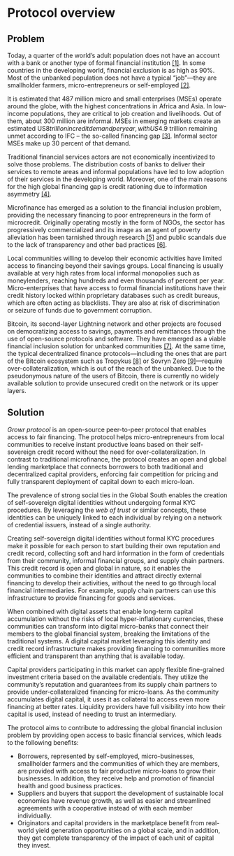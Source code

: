 # Protocol overview

## Problem

Today, a quarter of the world’s adult population does not have an account with a bank or another type of formal financial institution [[1]](#ref1). In some countries in the developing world, financial exclusion is as high as 90%. Most of the unbanked population does not have a typical “job”—they are smallholder farmers, micro-entrepreneurs or self-employed [[2]](#ref2).

It is estimated that 487 million micro and small enterprises (MSEs) operate around the globe, with the highest concentrations in Africa and Asia. In low-income populations, they are critical to job creation and livelihoods. Out of them, about 300 million are informal. MSEs in emerging markets create an estimated US$8 trillion in credit demand per year, with US$4.9 trillion remaining unmet according to IFC – the so-called financing gap [[3]](#ref3). Informal sector MSEs make up 30 percent of that demand.

Traditional financial services actors are not economically incentivized to solve those problems. The distribution costs of banks to deliver their services to remote areas and informal populations have led to low adoption of their services in the developing world. Moreover, one of the main reasons for the high global financing gap is credit rationing due to information asymmetry [[4]](#ref4).

Microfinance has emerged as a solution to the financial inclusion problem, providing the necessary financing to poor entrepreneurs in the form of microcredit. Originally operating mostly in the form of NGOs, the sector has progressively commercialized and its image as an agent of poverty alleviation has been tarnished through research [[5]](#ref5) and public scandals due to the lack of transparency and other bad practices [[6]](#ref6).

Local communities willing to develop their economic activities have limited access to financing beyond their savings groups. Local financing is usually available at very high rates from local informal monopolies such as moneylenders, reaching hundreds and even thousands of percent per year. Micro-enterprises that have access to formal financial institutions have their credit history locked within proprietary databases such as credit bureaus, which are often acting as blacklists. They are also at risk of discrimination or seizure of funds due to government corruption.

Bitcoin, its second-layer Lightning network and other projects are focused on democratizing access to savings, payments and remittances through the use of open-source protocols and software. They have emerged as a viable financial inclusion solution for unbanked communities [[7]](#ref7). At the same time, the typical decentralized finance protocols—including the ones that are part of the Bitcoin ecosystem such as Tropykus [[8]](#ref8) or Sovryn Zero [[9]](#ref9)—require over-collateralization, which is out of the reach of the unbanked. Due to the pseudonymous nature of the users of Bitcoin, there is currently no widely available solution to provide unsecured credit on the network or its upper layers.

## Solution

_Growr protocol_ is an open-source peer-to-peer protocol that enables access to fair financing. The protocol helps micro-entrepreneurs from local communities to receive instant productive loans based on their self-sovereign credit record without the need for over-collateralization. In contrast to traditional microfinance, the protocol creates an open and global lending marketplace that connects borrowers to both traditional and decentralized capital providers, enforcing fair competition for pricing and fully transparent deployment of capital down to each micro-loan.

The prevalence of strong social ties in the Global South enables the creation of self-sovereign digital identities without undergoing formal KYC procedures. By leveraging the _web of trust_ or similar concepts, these identities can be uniquely linked to each individual by relying on a network of credential issuers, instead of a single authority.

Creating self-sovereign digital identities without formal KYC procedures make it possible for each person to start building their own reputation and credit record, collecting soft and hard information in the form of credentials from their community, informal financial groups, and supply chain partners. This credit record is open and global in nature, so it enables the communities to combine their identities and attract directly external financing to develop their activities, without the need to go through local financial intermediaries. For example, supply chain partners can use this infrastructure to provide financing for goods and services.

When combined with digital assets that enable long-term capital accumulation without the risks of local hyper-inflationary currencies, these communities can transform into digital micro-banks that connect their members to the global financial system, breaking the limitations of the traditional systems. A digital capital market leveraging this identity and credit record infrastructure makes providing financing to communities more efficient and transparent than anything that is available today.

Capital providers participating in this market can apply flexible fine-grained investment criteria based on the available credentials. They utilize the community’s reputation and guarantees from its supply chain partners to provide under-collateralized financing for micro-loans. As the community accumulates digital capital, it uses it as collateral to access even more financing at better rates. Liquidity providers have full visibility into how their capital is used, instead of needing to trust an intermediary.

The protocol aims to contribute to addressing the global financial inclusion problem by providing open access to basic financial services, which leads to the following benefits:

- Borrowers, represented by self-employed, micro-businesses, smallholder farmers and the communities of which they are members, are provided with access to fair productive micro-loans to grow their businesses. In addition, they receive help and promotion of financial health and good business practices.
- Suppliers and buyers that support the development of sustainable local economies have revenue growth, as well as easier and streamlined agreements with a cooperative instead of with each member individually.
- Originators and capital providers in the marketplace benefit from real-world yield generation opportunities on a global scale, and in addition, they get complete transparency of the impact of each unit of capital they invest.

<div style="page-break-after: always;"></div>
